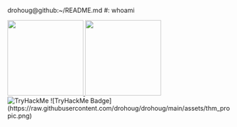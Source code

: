 


drohoug@github:~/README.md #: whoami <br /> 


<div>
  <a href="https://github.com/drohoug">
  <img height="170em" src="https://github-readme-stats.vercel.app/api?username=drohoug&theme=dark&include_all_comits=true&count_private=true"/>
  <img height="170em" src="https://github-readme-stats.vercel.app/api/top-langs/?username=drohoug&layout-compact&langs_count&theme=dark"/>
  </a>
</div>
<img src="https://tryhackme-badges.s3.amazonaws.com/dhgx.png" alt="TryHackMe">
![TryHackMe Badge](https://raw.githubusercontent.com/drohoug/drohoug/main/assets/thm_propic.png)

